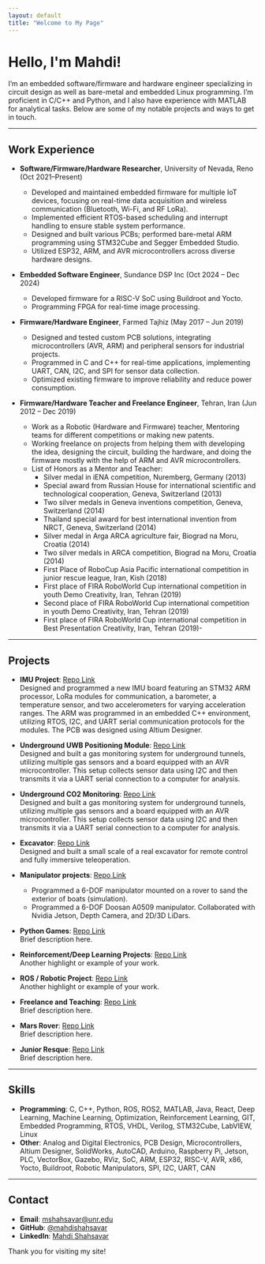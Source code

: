 ```yaml
---
layout: default
title: "Welcome to My Page"
---
```


# Hello, I'm Mahdi!

I’m an embedded software/firmware and hardware engineer specializing in circuit design as well as bare-metal and embedded Linux programming. I’m proficient in C/C++ and Python, and I also have experience with MATLAB for analytical tasks. Below are some of my notable projects and ways to get in touch.

---

## Work Experience

- **Software/Firmware/Hardware Researcher**, University of Nevada, Reno (Oct 2021–Present)  
  - Developed and maintained embedded firmware for multiple IoT devices, focusing on real-time data acquisition and wireless communication (Bluetooth, Wi-Fi, and RF LoRa).  
  - Implemented efficient RTOS-based scheduling and interrupt handling to ensure stable system performance.  
  - Designed and built various PCBs; performed bare-metal ARM programming using STM32Cube and Segger Embedded Studio.
  - Utilized ESP32, ARM, and AVR microcontrollers across diverse hardware designs.

- **Embedded Software Engineer**, Sundance DSP Inc (Oct 2024 – Dec 2024)  
  - Developed firmware for a RISC-V SoC using Buildroot and Yocto.  
  - Programming FPGA for real-time image processing.  

- **Firmware/Hardware Engineer**, Farmed Tajhiz (May 2017 – Jun 2019)  
  - Designed and tested custom PCB solutions, integrating microcontrollers (AVR, ARM) and peripheral sensors for industrial projects.  
  - Programmed in C and C++ for real-time applications, implementing UART, CAN, I2C, and SPI for sensor data collection.  
  - Optimized existing firmware to improve reliability and reduce power consumption.
    
- **Firmware/Hardware Teacher and Freelance Engineer**, Tehran, Iran (Jun 2012 – Dec 2019)  
  - Work as a Robotic (Hardware and Firmware) teacher, Mentoring teams for different competitions or making new patents.   
  - Working freelance on projects from helping them with developing the idea, designing the circuit, building the hardware, and doing the firmware mostly with the help of ARM and AVR microcontrollers.  
  - List of Honors as a Mentor and Teacher: 
    - Silver medal in iENA competition, Nuremberg, Germany (2013)
    - Special award from Russian House for international scientific and technological cooperation, Geneva, Switzerland (2013)
    - Two silver medals in Geneva inventions competition, Geneva, Switzerland (2014)
    - Thailand special award for best international invention from NRCT, Geneva, Switzerland (2014)
    - Silver medal in Arga ARCA agriculture fair, Biograd na Moru, Croatia (2014)
    - Two silver medals in ARCA competition, Biograd na Moru, Croatia (2014)
    - First Place of RoboCup Asia Pacific international competition in junior rescue league, Iran, Kish (2018)
    - First place of FIRA RoboWorld Cup international competition in youth Demo Creativity, Iran, Tehran (2019)
    - Second place of FIRA RoboWorld Cup international competition in youth Demo Creativity, Iran, Tehran (2019)
    - First place of FIRA RoboWorld Cup international competition in Best Presentation Creativity, Iran, Tehran (2019)-

---

## Projects

- **IMU Project**: [Repo Link](https://github.com/mahdishahsavar/project1)  
  Designed and programmed a new IMU board featuring an STM32 ARM processor, LoRa modules for communication, a barometer, a temperature sensor, and two accelerometers for varying acceleration ranges. The ARM was programmed in an embedded C++ environment, utilizing RTOS, I2C, and UART serial communication protocols for the modules. The PCB was designed using Altium Designer.

- **Underground UWB Positioning Module**: [Repo Link](https://github.com/mahdishahsavar/project1)  
  Designed and built a gas monitoring system for underground tunnels, utilizing multiple gas sensors and a board equipped with an AVR microcontroller. This setup collects sensor data using I2C and then transmits it via a UART serial connection to a computer for analysis.
  
- **Underground CO2 Monitoring**: [Repo Link](https://github.com/mahdishahsavar/project1)  
  Designed and built a gas monitoring system for underground tunnels, utilizing multiple gas sensors and a board equipped with an AVR microcontroller. This setup collects sensor data using I2C and then transmits it via a UART serial connection to a computer for analysis.

- **Excavator**: [Repo Link](https://github.com/mahdishahsavar/project1)  
  Designed and built a small scale of a real excavator for remote control and fully immersive teleoperation.

- **Manipulator projects**: [Repo Link](https://github.com/mahdishahsavar/project1)  
  - Programmed a 6-DOF manipulator mounted on a rover to sand the exterior of boats (simulation).  
  - Programmed a 6-DOF Doosan A0509 manipulator. Collaborated with Nvidia Jetson, Depth Camera, and 2D/3D LiDars.

- **Python Games**: [Repo Link](https://github.com/mahdishahsavar/project2)  
  Brief description here.

- **Reinforcement/Deep Learning Projects**: [Repo Link](https://github.com/mahdishahsavar/project3)  
  Another highlight or example of your work.

- **ROS / Robotic Project**: [Repo Link](https://github.com/mahdishahsavar/project3)  
  Another highlight or example of your work.
  
- **Freelance and Teaching**: [Repo Link](https://github.com/mahdishahsavar/project2)  
  Brief description here.
  
- **Mars Rover**: [Repo Link](https://github.com/mahdishahsavar/project2)  
  Brief description here.
  
- **Junior Resque**: [Repo Link](https://github.com/mahdishahsavar/project2)  
  Brief description here.

---

## Skills

- **Programming**: C, C++, Python, ROS, ROS2, MATLAB, Java, React, Deep Learning, Machine Learning, Optimization, Reinforcement Learning, GIT, Embedded Programming, RTOS, VHDL, Verilog, STM32Cube, LabVIEW, Linux  
- **Other**: Analog and Digital Electronics, PCB Design, Microcontrollers, Altium Designer, SolidWorks, AutoCAD, Arduino, Raspberry Pi, Jetson, PLC, VectorBox, Gazebo, RViz, SoC, ARM, ESP32, RISC-V, AVR, x86, Yocto, Buildroot, Robotic Manipulators, SPI, I2C, UART, CAN

---

## Contact

- **Email**: [mshahsavar@unr.edu](mailto:mshahsavar@unr.edu)
- **GitHub**: [@mahdishahsavar](https://github.com/mahdishahsavar)
- **LinkedIn**: [Mahdi Shahsavar](https://www.linkedin.com/in/mahdi-shahsavar/)

Thank you for visiting my site!
